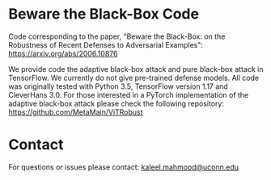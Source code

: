 # Beware the Black-Box Code

Code corresponding to the paper, "Beware the Black-Box: on the Robustness of Recent Defenses to Adversarial Examples": https://arxiv.org/abs/2006.10876

We provide code the adaptive black-box attack and pure black-box attack in TensorFlow. We currently do not give pre-trained defense models. All code was originally tested with Python 3.5, TensorFlow version 1.17 and CleverHans 3.0. For those interested in a PyTorch implementation of the adaptive black-box attack please check the following repository:  https://github.com/MetaMain/ViTRobust 

# Contact 

For questions or issues please contact: kaleel.mahmood@uconn.edu


